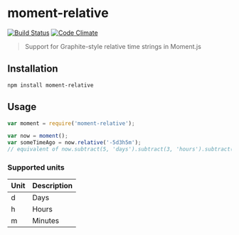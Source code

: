 # moment-relative

[![Build Status](https://travis-ci.org/bbc/moment-relative.svg?branch=master)](https://travis-ci.org/bbc/moment-relative) [![Code Climate](https://codeclimate.com/github/bbc/moment-relative/badges/gpa.svg)](https://codeclimate.com/github/bbc/moment-relative)

> Support for Graphite-style relative time strings in Moment.js

## Installation

```
npm install moment-relative
```

## Usage

```js
var moment = require('moment-relative');

var now = moment();
var someTimeAgo = now.relative('-5d3h5m');
// equivalent of now.subtract(5, 'days').subtract(3, 'hours').subtract(5, 'minutes');
```

### Supported units

|Unit|Description|
|----|-----------|
|d|Days|
|h|Hours|
|m|Minutes|
